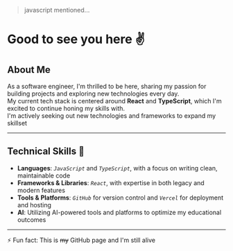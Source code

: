 > javascript mentioned...
# Good to see you here ✌
## About Me

As a software engineer, I'm thrilled to be here, sharing my passion for building projects and exploring new technologies every day.
<br/>
My current tech stack is centered around **React** and **TypeScript**, which I'm excited to continue honing my skills with.
<br/>
I'm actively seeking out new technologies and frameworks to expand my skillset

---

## Technical Skills 🍴

- **Languages**: *`JavaScript`* and *`TypeScript`*, with a focus on writing clean, maintainable code
- **Frameworks & Libraries**: *`React`*, with expertise in both legacy and modern features
- **Tools & Platforms**: *`GitHub`* for version control and *`Vercel`* for deployment and hosting
- **AI**: Utilizing AI-powered tools and platforms to optimize my educational outcomes

---

 ⚡ Fun fact: This is ~~my~~ GitHub page and I'm still alive
<!--
**KooWeso/KooWeso** is a ✨ _special_ ✨ repository because its `README.md` (this file) appears on your GitHub profile.

Here are some ideas to get you started:

- 🔭 I’m currently working on ...
- 🌱 I’m currently learning ...
- 👯 I’m looking to collaborate on ...
- 🤔 I’m looking for help with ...
- 💬 Ask me about ...
- 📫 How to reach me: ...
- 😄 Pronouns: ...
- 
-->
